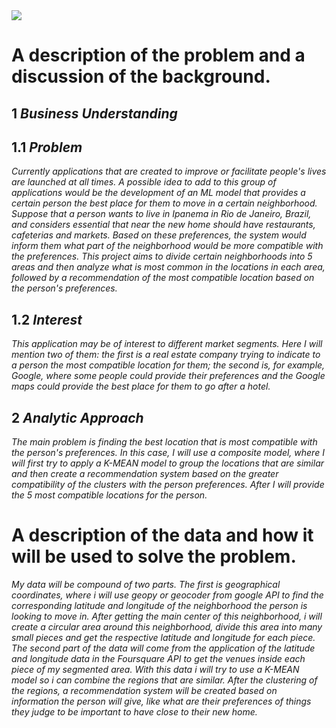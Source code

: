 <img src="img/Address Recommendation.png" />




# A description of the problem and a discussion of the background. 


## 1  _Business Understanding_

## 1.1 _Problem_

_Currently applications that are created to improve or facilitate people's lives are launched at all times. A possible idea to add to this group of applications would be the development of an ML model that provides a certain person the best place for them to move in a certain neighborhood. Suppose that a person wants to live in Ipanema in Rio de Janeiro, Brazil, and considers essential that near the new home should have restaurants, cafeterias and markets. Based on these preferences, the system would inform them what part of the neighborhood would be more compatible with the preferences. This project aims to divide certain neighborhoods into 5 areas and then analyze what is most common in the locations in each area, followed by a recommendation of the most compatible location based on the person's preferences._

## 1.2 _Interest_

_This application may be of interest to different market segments. Here I will mention two of them: the first is a real estate company trying to indicate to a person the most compatible location for them; the second is, for example, Google, where some people could provide their preferences and the Google maps could provide the best place for them to go after a hotel._

## 2  _Analytic Approach_

_The main problem is finding the best location that is most compatible with the person's preferences. In this case, I will use a composite model, where I will first try to apply a K-MEAN model to group the locations that are similar and then create a recommendation system based on the greater compatibility of the clusters with the person preferences. After I will provide the 5 most compatible locations for the person._

# A description of the data and how it will be used to solve the problem. 

_My data will be compound of two parts. The first is geographical coordinates, where i will use geopy or geocoder from google API to find the corresponding latitude and longitude of the neighborhood the person is looking to move in. After getting the main center of this neighborhood, i will create a circular area around this neighborhood, divide this area into many small pieces and get the respective latitude and longitude for each piece. The second part of the data will come from the application of the latitude and longitude data in the Foursquare API to get the venues inside each piece of my segmented area. With this data i will try to use a K-MEAN model so i can combine the regions that are similar. After the clustering of the regions, a recommendation system will be created based on information the person will give, like what are their preferences of things they judge to be important to have close to their new home._

